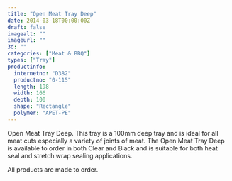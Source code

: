 ```yaml
---
title: "Open Meat Tray Deep"
date: 2014-03-18T00:00:00Z
draft: false
imagealt: ""
imageurl: ""
3d: ""
categories: ["Meat & BBQ"]
types: ["Tray"]
productinfo:
  internetno: "D382"
  productno: "0-115"
  length: 198
  width: 166
  depth: 100
  shape: "Rectangle"
  polymer: "APET-PE"
---
```

Open Meat Tray Deep. This tray is a 100mm deep tray and is ideal for all meat cuts especially a variety of joints of meat. The Open Meat Tray Deep is available to order in both Clear and Black and is suitable for both heat seal and stretch wrap sealing applications.

All products are made to order.